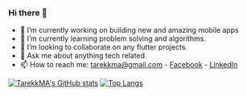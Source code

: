 ### Hi there 👋

- 🔭 I’m currently working on building new and amazing mobile apps 
- 🌱 I’m currently learning problem solving and algorithms. 
- 👯 I’m looking to collaborate on any flutter projects.
- 💬 Ask me about anything tech related.
- 📫 How to reach me: [tarekkma@gmail.com](mailto:tarekkma@gmail.com) - [Facebook](https://fb.com/tarekkma1) - [LinkedIn](https://www.linkedin.com/in/tarekkma/)
<!-- - ⚡ Fun fact: ... -->
<!-- - 🤔 I’m looking for help with ... -->

<!--
**TarekkMA/tarekkma** is a ✨ _special_ ✨ repository because its `README.md` (this file) appears on your GitHub profile.

Here are some ideas to get you started:

- 🔭 I’m currently working on ...
- 🌱 I’m currently learning ...
- 👯 I’m looking to collaborate on ...
- 🤔 I’m looking for help with ...
- 💬 Ask me about ...
- 📫 How to reach me: ...
- 😄 Pronouns: ...
- ⚡ Fun fact: ...
-->

[![TarekkMA's GitHub stats](https://github-readme-stats.vercel.app/api?username=TarekkMA&show_icons=true&count_private=true&hide_title=true)](https://github.com/TarekkMA/TarekkMA)
[![Top Langs](https://github-readme-stats.vercel.app/api/top-langs/?username=TarekkMA&layout=compact)](https://github.com/TarekkMA?tab=repositories)

